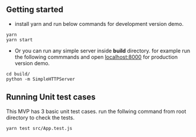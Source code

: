 ## Getting started

- install yarn and run below commands for development version demo.

```
yarn
yarn start
```

- Or you can run any simple server inside **build** directory. for example run the following commmands and open [localhost:8000](http://localhost:8000/) for production version demo.

```
cd build/
python -m SimpleHTTPServer
```

## Running Unit test cases

This MVP has 3 basic unit test cases. run the follwing command from root directory to check the tests.

```
yarn test src/App.test.js
```
